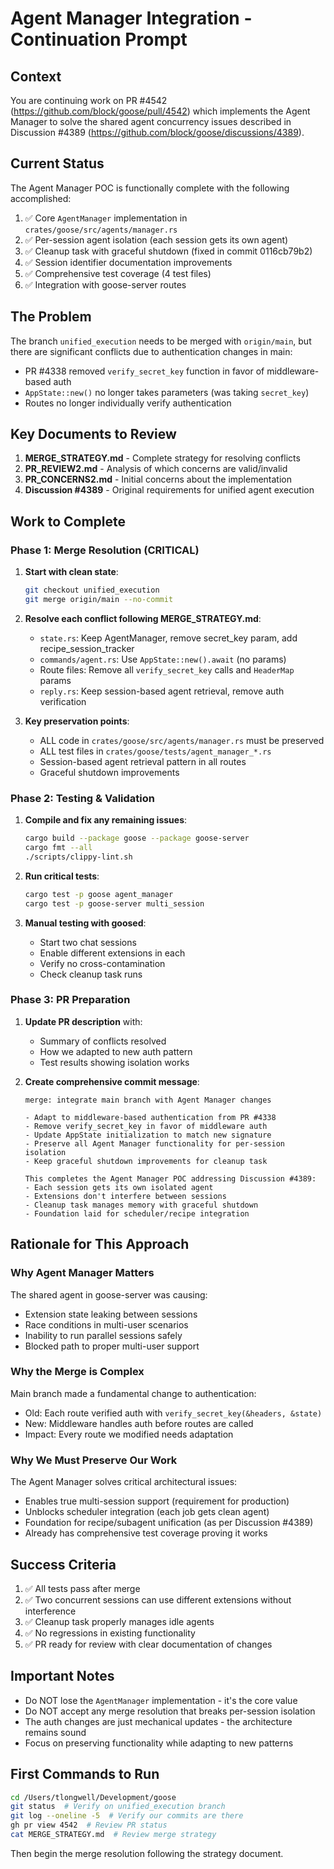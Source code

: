 # Agent Manager Integration - Continuation Prompt

## Context
You are continuing work on PR #4542 (https://github.com/block/goose/pull/4542) which implements the Agent Manager to solve the shared agent concurrency issues described in Discussion #4389 (https://github.com/block/goose/discussions/4389).

## Current Status
The Agent Manager POC is functionally complete with the following accomplished:
1. ✅ Core `AgentManager` implementation in `crates/goose/src/agents/manager.rs`
2. ✅ Per-session agent isolation (each session gets its own agent)
3. ✅ Cleanup task with graceful shutdown (fixed in commit 0116cb79b2)
4. ✅ Session identifier documentation improvements
5. ✅ Comprehensive test coverage (4 test files)
6. ✅ Integration with goose-server routes

## The Problem
The branch `unified_execution` needs to be merged with `origin/main`, but there are significant conflicts due to authentication changes in main:
- PR #4338 removed `verify_secret_key` function in favor of middleware-based auth
- `AppState::new()` no longer takes parameters (was taking `secret_key`)
- Routes no longer individually verify authentication

## Key Documents to Review
1. **MERGE_STRATEGY.md** - Complete strategy for resolving conflicts
2. **PR_REVIEW2.md** - Analysis of which concerns are valid/invalid
3. **PR_CONCERNS2.md** - Initial concerns about the implementation
4. **Discussion #4389** - Original requirements for unified agent execution

## Work to Complete

### Phase 1: Merge Resolution (CRITICAL)
1. **Start with clean state**:
   ```bash
   git checkout unified_execution
   git merge origin/main --no-commit
   ```

2. **Resolve each conflict following MERGE_STRATEGY.md**:
   - `state.rs`: Keep AgentManager, remove secret_key param, add recipe_session_tracker
   - `commands/agent.rs`: Use `AppState::new().await` (no params)
   - Route files: Remove all `verify_secret_key` calls and `HeaderMap` params
   - `reply.rs`: Keep session-based agent retrieval, remove auth verification

3. **Key preservation points**:
   - ALL code in `crates/goose/src/agents/manager.rs` must be preserved
   - ALL test files in `crates/goose/tests/agent_manager_*.rs`
   - Session-based agent retrieval pattern in all routes
   - Graceful shutdown improvements

### Phase 2: Testing & Validation
1. **Compile and fix any remaining issues**:
   ```bash
   cargo build --package goose --package goose-server
   cargo fmt --all
   ./scripts/clippy-lint.sh
   ```

2. **Run critical tests**:
   ```bash
   cargo test -p goose agent_manager
   cargo test -p goose-server multi_session
   ```

3. **Manual testing with goosed**:
   - Start two chat sessions
   - Enable different extensions in each
   - Verify no cross-contamination
   - Check cleanup task runs

### Phase 3: PR Preparation
1. **Update PR description** with:
   - Summary of conflicts resolved
   - How we adapted to new auth pattern
   - Test results showing isolation works

2. **Create comprehensive commit message**:
   ```
   merge: integrate main branch with Agent Manager changes
   
   - Adapt to middleware-based authentication from PR #4338
   - Remove verify_secret_key in favor of middleware auth
   - Update AppState initialization to match new signature
   - Preserve all Agent Manager functionality for per-session isolation
   - Keep graceful shutdown improvements for cleanup task
   
   This completes the Agent Manager POC addressing Discussion #4389:
   - Each session gets its own isolated agent
   - Extensions don't interfere between sessions
   - Cleanup task manages memory with graceful shutdown
   - Foundation laid for scheduler/recipe integration
   ```

## Rationale for This Approach

### Why Agent Manager Matters
The shared agent in goose-server was causing:
- Extension state leaking between sessions
- Race conditions in multi-user scenarios
- Inability to run parallel sessions safely
- Blocked path to proper multi-user support

### Why the Merge is Complex
Main branch made a fundamental change to authentication:
- Old: Each route verified auth with `verify_secret_key(&headers, &state)`
- New: Middleware handles auth before routes are called
- Impact: Every route we modified needs adaptation

### Why We Must Preserve Our Work
The Agent Manager solves critical architectural issues:
- Enables true multi-session support (requirement for production)
- Unblocks scheduler integration (each job gets clean agent)
- Foundation for recipe/subagent unification (as per Discussion #4389)
- Already has comprehensive test coverage proving it works

## Success Criteria
1. ✅ All tests pass after merge
2. ✅ Two concurrent sessions can use different extensions without interference
3. ✅ Cleanup task properly manages idle agents
4. ✅ No regressions in existing functionality
5. ✅ PR ready for review with clear documentation of changes

## Important Notes
- Do NOT lose the `AgentManager` implementation - it's the core value
- Do NOT accept any merge resolution that breaks per-session isolation
- The auth changes are just mechanical updates - the architecture remains sound
- Focus on preserving functionality while adapting to new patterns

## First Commands to Run
```bash
cd /Users/tlongwell/Development/goose
git status  # Verify on unified_execution branch
git log --oneline -5  # Verify our commits are there
gh pr view 4542  # Review PR status
cat MERGE_STRATEGY.md  # Review merge strategy
```

Then begin the merge resolution following the strategy document.
